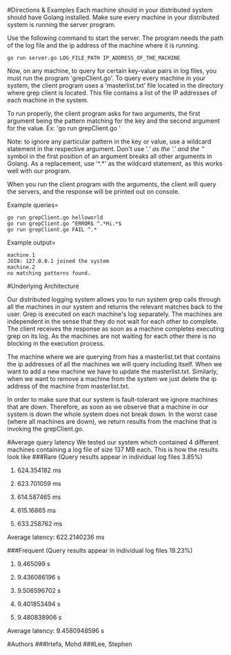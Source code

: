 #Directions & Examples
Each machine should in your distributed system should have Golang installed. Make sure every machine in your distributed system is running the server program.

Use the following command to start the server. The program needs the path of the log file and the ip address of the machine where it is running.
```
go run server.go LOG_FILE_PATH IP_ADDRESS_OF_THE_MACHINE
```


Now, on any machine, to query for certain key-value pairs in log files, you must run the program 'grepClient.go'. To query every machine in your system, the client program uses a 'masterlist.txt' file located in the directory where grep client is located. This file contains a list of the IP addresses of each machine in the system.

To run properly, the client program asks for two arguments, the first argument being the pattern matching for the key and the second argument for the value.
Ex: 'go run grepClient.go <keyPattern> <valuePattern>'

Note: to ignore any particular pattern in the key or value, use a wildcard statement in the respective argument. Don't use '.*' as the '.' and the '*' symbol in the first position of an argument breaks all other arguments in Golang. As a replacement, use '^.*' as the wildcard statement, as this works well with our program.

When you run the client program with the arguments, the client will query the servers, and the response will be printed out on console.

Example queries=
```
go run grepClient.go helloworld
go run grepClient.go ^ERROR$ ^.*Hi.*$
go run grepClient.go FAIL ^.*
```

Example output=
```
machine.1
JOIN: 127.0.0.1 joined the system
machine.2
no matching patterns found.
```

#Underlying Architecture

Our distributed logging system allows you to run system grep calls through all the machines in our system and returns the relevant matches back to the user. Grep is executed on each machine's log separately. The machines are independent in the sense that they do not wait for each other to complete. The client receives the response as soon as a machine completes executing grep on its log. As the machines are not waiting for each other there is no blocking in the execution process.

The machine where we are querying from has a masterlist.txt that contains the ip addresses of all the machines we will query including itself. When we want to add a new machine we have to update the masterlist.txt. Similarly, when we want to remove a machine from the system we just delete the ip address of the machine from masterlist.txt.

In order to make sure that our system is fault-tolerant we ignore machines that are down. Therefore, as soon as we observe that a machine in our system is down the whole system does not break down. In the worst case (where all machines are down), we return results from the machine that is invoking the grepClient.go.

#Average query latency
We tested our system which contained 4 different machines containing a log file of size 137 MB each. This is how the results look like
###Rare (Query results appear in individual log files 3.85%)

1. 624.354182 ms

2. 623.701059 ms 

3. 614.587465 ms

4. 615.16865  ms

5. 633.258762 ms

Average latency: 622.2140236 ms

###Frequent (Query results appear in individual log files 19.23%)

1. 9.465099 s

2. 9.436086196 s

3. 9.506596702 s

4. 9.401853494 s

5. 9.480838906 s

Average latency: 9.4580948596 s

#Authors
###Irtefa, Mohd
###Lee, Stephen
